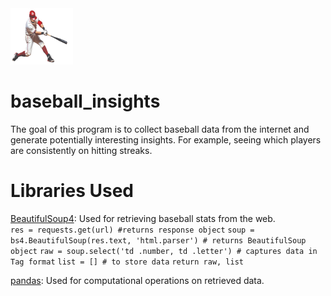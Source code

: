 <img src='photos/baseball_player.png' alt='baseball player' style='width: 100px; height: 90px'>

# baseball_insights
The goal of this program is to collect baseball data from the internet and generate
potentially interesting insights. For example, seeing which players are consistently on hitting streaks.

# Libraries Used
[BeautifulSoup4](https://pypi.org/project/beautifulsoup4/): Used for retrieving baseball stats from the web.
<br>
`res = requests.get(url) #returns response object`
`soup = bs4.BeautifulSoup(res.text, 'html.parser') # returns BeautifulSoup object`
`raw = soup.select('td .number, td .letter') # captures data in Tag format`
`list = [] # to store data`
`return raw, list`

[pandas](https://pandas.pydata.org/docs/): Used for computational operations on retrieved data.